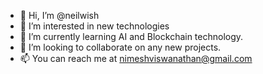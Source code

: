 - 👋 Hi, I’m @neilwish
- 👀 I’m interested in new technologies
- 🌱 I’m currently learning AI and Blockchain technology.
- 💞️ I’m looking to collaborate on any new projects.
- 📫 You can reach me at nimeshviswanathan@gmail.com

<!---
neilwish/neilwish is a ✨ special ✨ repository because its `README.md` (this file) appears on your GitHub profile.
You can click the Preview link to take a look at your changes.
--->
